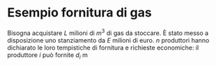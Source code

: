 # Esempio fornitura di gas

Bisogna acquistare $L$ milioni di $m^3$ di gas da stoccare. È stato messo a disposizione uno stanziamento da $E$ milioni di euro. $n$ produttori hanno dichiarato le loro tempistiche di fornitura e richieste economiche: il produttore $i$ può fornite $d_i$ m